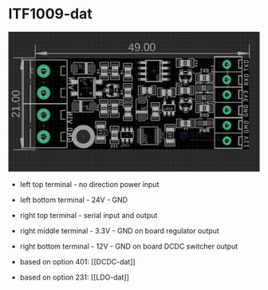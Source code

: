 
# ITF1009-dat


![](2024-01-31-15-07-30.png)

- left top terminal - no direction power input 
- left bottom terminal - 24V - GND
- right top terminal - serial input and output 
- right middle terminal - 3.3V - GND on board regulator output 
- right bottom terminal - 12V - GND on board DCDC switcher output  


- based on option 401: [[DCDC-dat]] 

- based on option 231: [[LDO-dat]]